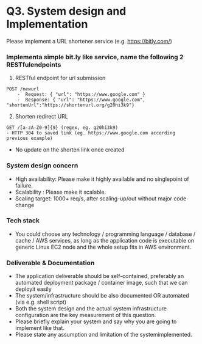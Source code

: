 # Q3. System design and Implementation

Please​ implement​ a URL​ shortener​ service (e.g. ​https://bitly.com/​)

### Implement​ a simple​ bit.ly​ like​ service,​ name​ the following​ 2 RESTful​ endpoints

1. RESTful​ endpoint​ for​ url​ submission
```
POST /newurl                    
    -  Request: { "url": "​https://www.google.com​" }                
    -  Response: { "url": "​https://www.google.com​", "shortenUrl":"https://shortenurl.org/g20hi3k9"}
```
2. Shorten​ redirect​ URL
```
GET​ /[a-zA-Z0-9]{9}​ (regex,​ eg.​ g20hi3k9)
- HTTP​ 304​ to​ saved​ link​ (eg.​ https://www.google.com​​ according previous​ example)
```

- No update on the shorten link once created

### System​ design​ concern
                                                 
* High availability​:​ Please​ make​ it​ highly available and​ no​ single​ point​ ​of failure.
* Scalability​ :​ Please​ make​ it​ scalable.
* Scaling​ target​:​ 1000+​ req/s,​ after​ scaling-up/out without​ major​ code​ change

### Tech stack

* You​ could choose​ any​ technology​ / programming​ language​ / database​ / cache​ / AWS​ services,​ as​ long​ as​ ​the application​ code​ is​ executable​ on​ generic​ Linux EC2​ node​ and​ ​the whole​ setup​ fits​ in​ AWS​ environment.

### Deliverable​ & Documentation

* The​ application​ deliverable​ should​ be​ self-contained,​ preferably​ an​ automated deployment​ package / container image,​ such​ that​ we​ can​ deploy​ it​ easily                           
* The​ system/infrastructure​ should​ be​ also​ documented​ OR​ automated​ (via​ e.g. shell​ script)                               
* Both​ ​the system​ design​ and ​the actual​ system​ infrastructure​ configuration​ are the key​ measurement​ ​of this​ question.                                                             
* Please​ briefly​ explain​ your​ system​ and​ say​ why​ you​ are going​ to​ implement like​ that.
* Please​ state​ any​ assumption​ and​ limitation​ of​ ​the system​ implemented.